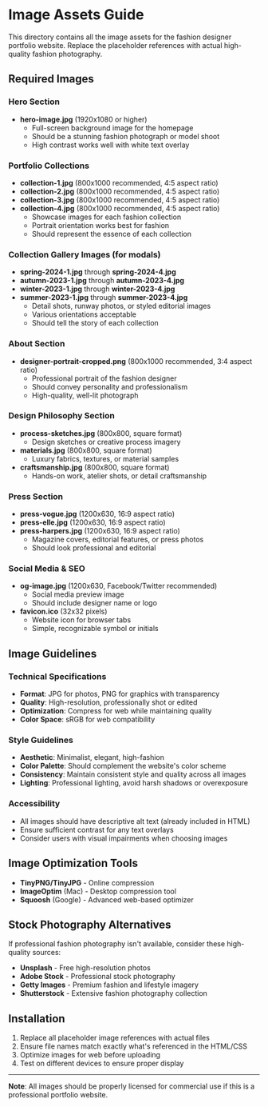 # Image Assets Guide

This directory contains all the image assets for the fashion designer portfolio website. Replace the placeholder references with actual high-quality fashion photography.

## Required Images

### Hero Section
- **hero-image.jpg** (1920x1080 or higher)
  - Full-screen background image for the homepage
  - Should be a stunning fashion photograph or model shoot
  - High contrast works well with white text overlay

### Portfolio Collections
- **collection-1.jpg** (800x1000 recommended, 4:5 aspect ratio)
- **collection-2.jpg** (800x1000 recommended, 4:5 aspect ratio)  
- **collection-3.jpg** (800x1000 recommended, 4:5 aspect ratio)
- **collection-4.jpg** (800x1000 recommended, 4:5 aspect ratio)
  - Showcase images for each fashion collection
  - Portrait orientation works best for fashion
  - Should represent the essence of each collection

### Collection Gallery Images (for modals)
- **spring-2024-1.jpg** through **spring-2024-4.jpg**
- **autumn-2023-1.jpg** through **autumn-2023-4.jpg** 
- **winter-2023-1.jpg** through **winter-2023-4.jpg**
- **summer-2023-1.jpg** through **summer-2023-4.jpg**
  - Detail shots, runway photos, or styled editorial images
  - Various orientations acceptable
  - Should tell the story of each collection

### About Section
- **designer-portrait-cropped.png** (800x1000 recommended, 3:4 aspect ratio)
  - Professional portrait of the fashion designer
  - Should convey personality and professionalism
  - High-quality, well-lit photograph

### Design Philosophy Section
- **process-sketches.jpg** (800x800, square format)
  - Design sketches or creative process imagery
- **materials.jpg** (800x800, square format)
  - Luxury fabrics, textures, or material samples
- **craftsmanship.jpg** (800x800, square format)
  - Hands-on work, atelier shots, or detail craftsmanship

### Press Section
- **press-vogue.jpg** (1200x630, 16:9 aspect ratio)
- **press-elle.jpg** (1200x630, 16:9 aspect ratio)
- **press-harpers.jpg** (1200x630, 16:9 aspect ratio)
  - Magazine covers, editorial features, or press photos
  - Should look professional and editorial

### Social Media & SEO
- **og-image.jpg** (1200x630, Facebook/Twitter recommended)
  - Social media preview image
  - Should include designer name or logo
- **favicon.ico** (32x32 pixels)
  - Website icon for browser tabs
  - Simple, recognizable symbol or initials

## Image Guidelines

### Technical Specifications
- **Format**: JPG for photos, PNG for graphics with transparency
- **Quality**: High-resolution, professionally shot or edited
- **Optimization**: Compress for web while maintaining quality
- **Color Space**: sRGB for web compatibility

### Style Guidelines
- **Aesthetic**: Minimalist, elegant, high-fashion
- **Color Palette**: Should complement the website's color scheme
- **Consistency**: Maintain consistent style and quality across all images
- **Lighting**: Professional lighting, avoid harsh shadows or overexposure

### Accessibility
- All images should have descriptive alt text (already included in HTML)
- Ensure sufficient contrast for any text overlays
- Consider users with visual impairments when choosing images

## Image Optimization Tools

- **TinyPNG/TinyJPG** - Online compression
- **ImageOptim** (Mac) - Desktop compression tool
- **Squoosh** (Google) - Advanced web-based optimizer

## Stock Photography Alternatives

If professional fashion photography isn't available, consider these high-quality sources:
- **Unsplash** - Free high-resolution photos
- **Adobe Stock** - Professional stock photography
- **Getty Images** - Premium fashion and lifestyle imagery
- **Shutterstock** - Extensive fashion photography collection

## Installation

1. Replace all placeholder image references with actual files
2. Ensure file names match exactly what's referenced in the HTML/CSS
3. Optimize images for web before uploading
4. Test on different devices to ensure proper display

---

**Note**: All images should be properly licensed for commercial use if this is a professional portfolio website. 